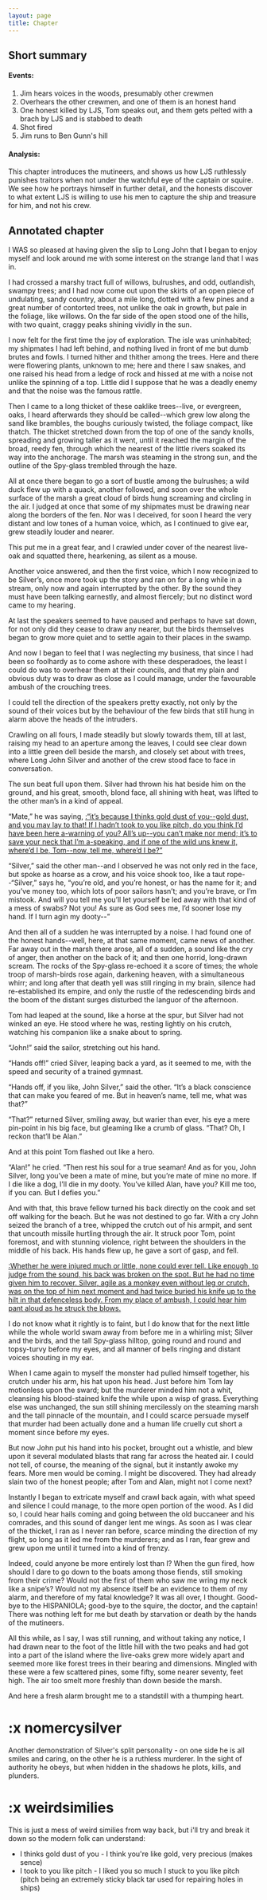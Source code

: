 ```yaml
---
layout: page
title: Chapter
---
```

## Short summary  
#### Events:  
1. Jim hears voices in the woods, presumably other crewmen
2. Overhears the other crewmen, and one of them is an honest hand
3. One honest killed by LJS, Tom speaks out, and them gets pelted with a brach by LJS and is stabbed to death
4. Shot fired
5. Jim runs to Ben Gunn's hill

#### Analysis:  
This chapter introduces the mutineers, and shows us how LJS ruthlessly punishes traitors when not under the watchful eye of the captain or squire. We see how he portrays himself in further detail, and the honests discover to what extent LJS is willing to use his men to capture the ship and treasure for him, and not his crew.

## Annotated chapter  
I WAS so pleased at having given the slip to Long John that I began to
enjoy myself and look around me with some interest on the strange land
that I was in.

I had crossed a marshy tract full of willows, bulrushes, and odd,
outlandish, swampy trees; and I had now come out upon the skirts of an
open piece of undulating, sandy country, about a mile long, dotted with
a few pines and a great number of contorted trees, not unlike the oak
in growth, but pale in the foliage, like willows. On the far side of
the open stood one of the hills, with two quaint, craggy peaks shining
vividly in the sun.

I now felt for the first time the joy of exploration. The isle was
uninhabited; my shipmates I had left behind, and nothing lived in front
of me but dumb brutes and fowls. I turned hither and thither among the
trees. Here and there were flowering plants, unknown to me; here and
there I saw snakes, and one raised his head from a ledge of rock and
hissed at me with a noise not unlike the spinning of a top. Little did
I suppose that he was a deadly enemy and that the noise was the famous
rattle.

Then I came to a long thicket of these oaklike trees--live, or
evergreen, oaks, I heard afterwards they should be called--which grew
low along the sand like brambles, the boughs curiously twisted, the
foliage compact, like thatch. The thicket stretched down from the top of
one of the sandy knolls, spreading and growing taller as it went, until
it reached the margin of the broad, reedy fen, through which the nearest
of the little rivers soaked its way into the anchorage. The marsh was
steaming in the strong sun, and the outline of the Spy-glass trembled
through the haze.

All at once there began to go a sort of bustle among the bulrushes;
a wild duck flew up with a quack, another followed, and soon over the
whole surface of the marsh a great cloud of birds hung screaming and
circling in the air. I judged at once that some of my shipmates must be
drawing near along the borders of the fen. Nor was I deceived, for soon
I heard the very distant and low tones of a human voice, which, as I
continued to give ear, grew steadily louder and nearer.

This put me in a great fear, and I crawled under cover of the nearest
live-oak and squatted there, hearkening, as silent as a mouse.

Another voice answered, and then the first voice, which I now recognized
to be Silver’s, once more took up the story and ran on for a long while
in a stream, only now and again interrupted by the other. By the sound
they must have been talking earnestly, and almost fiercely; but no
distinct word came to my hearing.

At last the speakers seemed to have paused and perhaps to have sat down,
for not only did they cease to draw any nearer, but the birds themselves
began to grow more quiet and to settle again to their places in the
swamp.

And now I began to feel that I was neglecting my business, that since
I had been so foolhardy as to come ashore with these desperadoes, the
least I could do was to overhear them at their councils, and that my
plain and obvious duty was to draw as close as I could manage, under the
favourable ambush of the crouching trees.

I could tell the direction of the speakers pretty exactly, not only by
the sound of their voices but by the behaviour of the few birds that
still hung in alarm above the heads of the intruders.

Crawling on all fours, I made steadily but slowly towards them, till at
last, raising my head to an aperture among the leaves, I could see clear
down into a little green dell beside the marsh, and closely set about
with trees, where Long John Silver and another of the crew stood face to
face in conversation.

The sun beat full upon them. Silver had thrown his hat beside him on the
ground, and his great, smooth, blond face, all shining with heat, was
lifted to the other man’s in a kind of appeal.

“Mate,” he was saying, [:“it’s because I thinks gold dust of you--gold
dust, and you may lay to that! If I hadn’t took to you like pitch, do
you think I’d have been here a-warning of you? All’s up--you can’t make
nor mend; it’s to save your neck that I’m a-speaking, and if one of the
wild uns knew it, where’d I be, Tom--now, tell me, where’d I be?”](#weirdsimilies)

“Silver,” said the other man--and I observed he was not only red in the
face, but spoke as hoarse as a crow, and his voice shook too, like a
taut rope--“Silver,” says he, “you’re old, and you’re honest, or has the
name for it; and you’ve money too, which lots of poor sailors hasn’t;
and you’re brave, or I’m mistook. And will you tell me you’ll let
yourself be led away with that kind of a mess of swabs? Not you! As sure
as God sees me, I’d sooner lose my hand. If I turn agin my dooty--”

And then all of a sudden he was interrupted by a noise. I had found
one of the honest hands--well, here, at that same moment, came news of
another. Far away out in the marsh there arose, all of a sudden, a sound
like the cry of anger, then another on the back of it; and then one
horrid, long-drawn scream. The rocks of the Spy-glass re-echoed it a
score of times; the whole troop of marsh-birds rose again, darkening
heaven, with a simultaneous whirr; and long after that death yell was
still ringing in my brain, silence had re-established its empire, and
only the rustle of the redescending birds and the boom of the distant
surges disturbed the languor of the afternoon.

Tom had leaped at the sound, like a horse at the spur, but Silver had
not winked an eye. He stood where he was, resting lightly on his crutch,
watching his companion like a snake about to spring.

“John!” said the sailor, stretching out his hand.

“Hands off!” cried Silver, leaping back a yard, as it seemed to me, with
the speed and security of a trained gymnast.

“Hands off, if you like, John Silver,” said the other. “It’s a black
conscience that can make you feared of me. But in heaven’s name, tell
me, what was that?”

“That?” returned Silver, smiling away, but warier than ever, his eye
a mere pin-point in his big face, but gleaming like a crumb of glass.
“That? Oh, I reckon that’ll be Alan.”

And at this point Tom flashed out like a hero.

“Alan!” he cried. “Then rest his soul for a true seaman! And as for you,
John Silver, long you’ve been a mate of mine, but you’re mate of mine
no more. If I die like a dog, I’ll die in my dooty. You’ve killed Alan,
have you? Kill me too, if you can. But I defies you.”

And with that, this brave fellow turned his back directly on the cook
and set off walking for the beach. But he was not destined to go far.
With a cry John seized the branch of a tree, whipped the crutch out of
his armpit, and sent that uncouth missile hurtling through the air.
It struck poor Tom, point foremost, and with stunning violence, right
between the shoulders in the middle of his back. His hands flew up, he
gave a sort of gasp, and fell.

[:Whether he were injured much or little, none could ever tell. Like
enough, to judge from the sound, his back was broken on the spot. But he
had no time given him to recover. Silver, agile as a monkey even without
leg or crutch, was on the top of him next moment and had twice buried
his knife up to the hilt in that defenceless body. From my place of
ambush, I could hear him pant aloud as he struck the blows.](#nomercyLJS)

I do not know what it rightly is to faint, but I do know that for the
next little while the whole world swam away from before me in a whirling
mist; Silver and the birds, and the tall Spy-glass hilltop, going
round and round and topsy-turvy before my eyes, and all manner of bells
ringing and distant voices shouting in my ear.

When I came again to myself the monster had pulled himself together,
his crutch under his arm, his hat upon his head. Just before him Tom
lay motionless upon the sward; but the murderer minded him not a whit,
cleansing his blood-stained knife the while upon a wisp of grass.
Everything else was unchanged, the sun still shining mercilessly on the
steaming marsh and the tall pinnacle of the mountain, and I could scarce
persuade myself that murder had been actually done and a human life
cruelly cut short a moment since before my eyes.

But now John put his hand into his pocket, brought out a whistle, and
blew upon it several modulated blasts that rang far across the heated
air. I could not tell, of course, the meaning of the signal, but
it instantly awoke my fears. More men would be coming. I might be
discovered. They had already slain two of the honest people; after Tom
and Alan, might not I come next?

Instantly I began to extricate myself and crawl back again, with what
speed and silence I could manage, to the more open portion of the
wood. As I did so, I could hear hails coming and going between the old
buccaneer and his comrades, and this sound of danger lent me wings. As
soon as I was clear of the thicket, I ran as I never ran before, scarce
minding the direction of my flight, so long as it led me from the
murderers; and as I ran, fear grew and grew upon me until it turned into
a kind of frenzy.

Indeed, could anyone be more entirely lost than I? When the gun fired,
how should I dare to go down to the boats among those fiends, still
smoking from their crime? Would not the first of them who saw me wring
my neck like a snipe’s? Would not my absence itself be an evidence to
them of my alarm, and therefore of my fatal knowledge? It was all over,
I thought. Good-bye to the HISPANIOLA; good-bye to the squire, the
doctor, and the captain! There was nothing left for me but death by
starvation or death by the hands of the mutineers.

All this while, as I say, I was still running, and without taking any
notice, I had drawn near to the foot of the little hill with the two
peaks and had got into a part of the island where the live-oaks grew
more widely apart and seemed more like forest trees in their bearing and
dimensions. Mingled with these were a few scattered pines, some fifty,
some nearer seventy, feet high. The air too smelt more freshly than down
beside the marsh.

And here a fresh alarm brought me to a standstill with a thumping heart.


# :x nomercysilver
Another demonstration of Silver's split personality - on one side he is all smiles and caring, on the other he is a ruthless murderer. In the sight of authority he obeys, but when hidden in the shadows he plots, kills, and plunders.

# :x weirdsimilies
This is just a mess of weird similies from way back, but i'll try and break it down so the modern folk can understand:
- I thinks gold dust of you - I think you're like gold, very precious (makes sence)
- I took to you like pitch - I liked you so much I stuck to you like pitch (pitch being an extremely sticky black tar used for repairing holes in ships)
